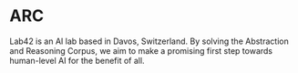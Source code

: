 # ARC
Lab42 is an AI lab based in Davos, Switzerland. By solving the Abstraction and Reasoning Corpus, we aim to make a promising first step towards human-level AI for the benefit of all.
